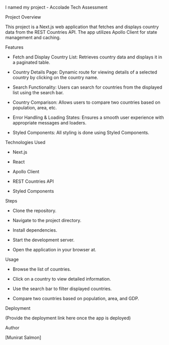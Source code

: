 I named my project - Accolade Tech Assessment

Project Overview

This project is a Next.js web application that fetches and displays country data from the REST Countries API. The app utilizes Apollo Client for state management and caching.

Features

- Fetch and Display Country List: Retrieves country data and displays it in a paginated table.

- Country Details Page: Dynamic route for viewing details of a selected country by clicking on the country name.

- Search Functionality: Users can search for countries from the displayed list using the search bar.

- Country Comparison: Allows users to compare two countries based on population, area, etc.

- Error Handling & Loading States: Ensures a smooth user experience with appropriate messages and loaders.

- Styled Components: All styling is done using Styled Components.

Technologies Used

- Next.js

- React

- Apollo Client

- REST Countries API

- Styled Components


Steps

- Clone the repository.

- Navigate to the project directory.

- Install dependencies.

- Start the development server.

- Open the application in your browser at.

Usage

- Browse the list of countries.

- Click on a country to view detailed information.

- Use the search bar to filter displayed countries.

- Compare two countries based on population, area, and GDP.

Deployment

(Provide the deployment link here once the app is deployed)

Author

[Munirat Salmon]
